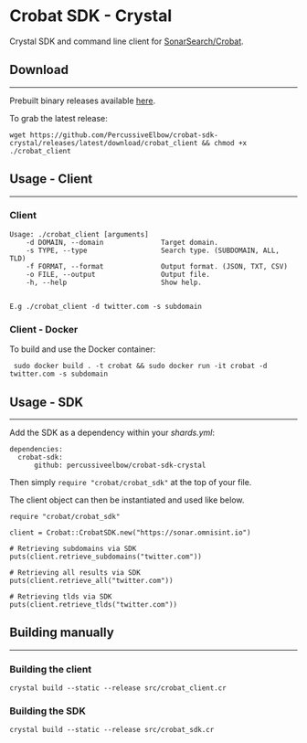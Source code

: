 # Crobat SDK - Crystal

Crystal SDK and command line client for [SonarSearch/Crobat](https://github.com/Cgboal/SonarSearch).

## Download
---
Prebuilt binary releases available [here](https://github.com/PercussiveElbow/crobat-sdk-crystal/releases).

To grab the latest release:

```wget https://github.com/PercussiveElbow/crobat-sdk-crystal/releases/latest/download/crobat_client && chmod +x ./crobat_client```

## Usage - Client
---

### Client

```
Usage: ./crobat_client [arguments]
    -d DOMAIN, --domain              Target domain.
    -s TYPE, --type                  Search type. (SUBDOMAIN, ALL, TLD)
    -f FORMAT, --format              Output format. (JSON, TXT, CSV)
    -o FILE, --output                Output file.
    -h, --help                       Show help.


E.g ./crobat_client -d twitter.com -s subdomain
```

### Client - Docker
To build and use the Docker container:
```
 sudo docker build . -t crobat && sudo docker run -it crobat -d twitter.com -s subdomain
```

## Usage - SDK
---
Add the SDK as a dependency within your _shards.yml_:
```
dependencies:
  crobat-sdk:
      github: percussiveelbow/crobat-sdk-crystal
```
Then simply  `require "crobat/crobat_sdk"` at the top of your file.

The client object can then be instantiated and used like below. 
```
require "crobat/crobat_sdk"

client = Crobat::CrobatSDK.new("https://sonar.omnisint.io")

# Retrieving subdomains via SDK
puts(client.retrieve_subdomains("twitter.com"))

# Retrieving all results via SDK
puts(client.retrieve_all("twitter.com"))

# Retrieving tlds via SDK
puts(client.retrieve_tlds("twitter.com"))
```

## Building manually
---
### Building the client
```
crystal build --static --release src/crobat_client.cr
```

### Building the SDK
```
crystal build --static --release src/crobat_sdk.cr
```

